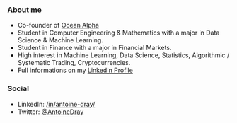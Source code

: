 ### About me

* Co-founder of [Ocean Alpha](https://ocean-alpha.com)
* Student in Computer Engineering & Mathematics with a major in Data Science & Machine Learning.
* Student in Finance with a major in Financial Markets.
* High interest in Machine Learning, Data Science, Statistics, Algorithmic / Systematic Trading, Cryptocurrencies.
* Full informations on my [LinkedIn Profile](https://www.linkedin.com/in/antoine-dray/)

### Social

* LinkedIn: [/in/antoine-dray/](https://www.linkedin.com/in/antoine-dray/)
* Twitter: [@AntoineDray](https://twitter.com/AntoineDray)
